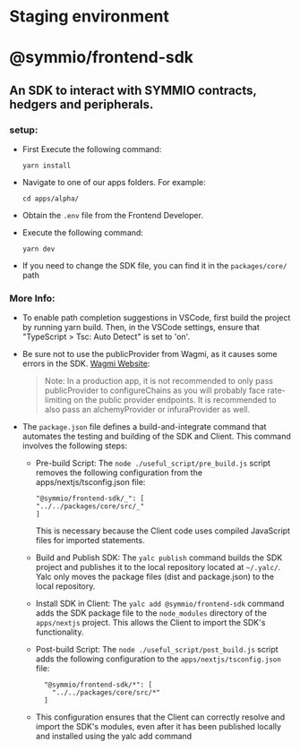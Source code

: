 # Staging environment

# @symmio/frontend-sdk

## An SDK to interact with SYMMIO contracts, hedgers and peripherals.

### setup:

- First Execute the following command:

      yarn install

- Navigate to one of our apps folders. For example:

      cd apps/alpha/

- Obtain the `.env` file from the Frontend Developer.
- Execute the following command:

      yarn dev

- If you need to change the SDK file, you can find it in the `packages/core/` path

### More Info:

- To enable path completion suggestions in VSCode, first build the project by running yarn build. Then, in the VSCode settings, ensure that "TypeScript > Tsc: Auto Detect" is set to 'on'.

- Be sure not to use the publicProvider from Wagmi, as it causes some errors in the SDK. [Wagmi Website](https://wagmi.sh/core/getting-started#configure-chains):

  > Note: In a production app, it is not recommended to only pass publicProvider to configureChains as you will probably face rate-limiting on the public provider endpoints. It is recommended to also pass an alchemyProvider or infuraProvider as well.

- The `package.json` file defines a build-and-integrate command that automates the testing and building of the SDK and Client. This command involves the following steps:

  - Pre-build Script: The `node ./useful_script/pre_build.js` script removes the following configuration from the apps/nextjs/tsconfig.json file:

    ```
    "@symmio/frontend-sdk/_": [
    "../../packages/core/src/_"
    ]
    ```

    This is necessary because the Client code uses compiled JavaScript files for imported statements.

  - Build and Publish SDK: The `yalc publish` command builds the SDK project and publishes it to the local repository located at `~/.yalc/`. Yalc only moves the package files (dist and package.json) to the local repository.

  - Install SDK in Client: The `yalc add @symmio/frontend-sdk` command adds the SDK package file to the `node_modules` directory of the `apps/nextjs` project. This allows the Client to import the SDK's functionality.
  - Post-build Script: The `node ./useful_script/post_build.js` script adds the following configuration to the `apps/nextjs/tsconfig.json` file:
    ```
      "@symmio/frontend-sdk/*": [
        "../../packages/core/src/*"
      ]
    ```
  - This configuration ensures that the Client can correctly resolve and import the SDK's modules, even after it has been published locally and installed using the yalc add command
